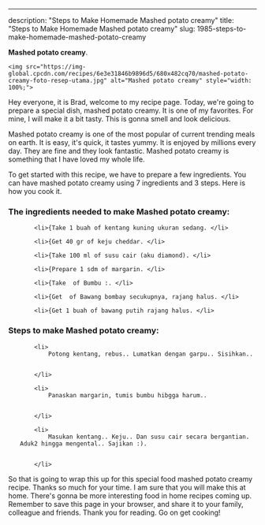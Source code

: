 ---
description: "Steps to Make Homemade Mashed potato creamy"
title: "Steps to Make Homemade Mashed potato creamy"
slug: 1985-steps-to-make-homemade-mashed-potato-creamy

<p>
	<strong>Mashed potato creamy</strong>. 
	
</p>
<p>
	
	<img src="https://img-global.cpcdn.com/recipes/6e3e31846b9896d5/680x482cq70/mashed-potato-creamy-foto-resep-utama.jpg" alt="Mashed potato creamy" style="width: 100%;">
	
	
</p>
<p>
	Hey everyone, it is Brad, welcome to my recipe page. Today, we're going to prepare a special dish, mashed potato creamy. It is one of my favorites. For mine, I will make it a bit tasty. This is gonna smell and look delicious.
</p>
	
<p>
	Mashed potato creamy is one of the most popular of current trending meals on earth. It is easy, it's quick, it tastes yummy. It is enjoyed by millions every day. They are fine and they look fantastic. Mashed potato creamy is something that I have loved my whole life.
</p>
<p>
	
</p>

<p>
To get started with this recipe, we have to prepare a few ingredients. You can have mashed potato creamy using 7 ingredients and 3 steps. Here is how you cook it.
</p>

<h3>The ingredients needed to make Mashed potato creamy:</h3>

<ol>
	
		<li>{Take 1 buah of kentang kuning ukuran sedang. </li>
	
		<li>{Get 40 gr of keju cheddar. </li>
	
		<li>{Take 100 ml of susu cair (aku diamond). </li>
	
		<li>{Prepare 1 sdm of margarin. </li>
	
		<li>{Take  of Bumbu :. </li>
	
		<li>{Get  of Bawang bombay secukupnya, rajang halus. </li>
	
		<li>{Get 1 buah of bawang putih rajang halus. </li>
	
</ol>
<p>
	
</p>

<h3>Steps to make Mashed potato creamy:</h3>

<ol>
	
		<li>
			Potong kentang, rebus.. Lumatkan dengan garpu.. Sisihkan..
			
			
		</li>
	
		<li>
			Panaskan margarin, tumis bumbu hibgga harum..
			
			
		</li>
	
		<li>
			Masukan kentang.. Keju.. Dan susu cair secara bergantian. Aduk2 hingga mengental.. Sajikan :).
			
			
		</li>
	
</ol>

<p>
	
</p>

<p>
	So that is going to wrap this up for this special food mashed potato creamy recipe. Thanks so much for your time. I am sure that you will make this at home. There's gonna be more interesting food in home recipes coming up. Remember to save this page in your browser, and share it to your family, colleague and friends. Thank you for reading. Go on get cooking!
</p>
